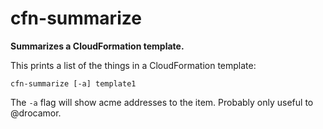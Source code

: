 cfn-summarize
======

**Summarizes a CloudFormation template.**

This prints a list of the things in a CloudFormation template:

    cfn-summarize [-a] template1
    
The ```-a``` flag will show acme addresses to the item. Probably only useful to @drocamor.